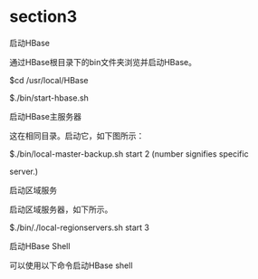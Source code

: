 # section3

启动HBase



通过HBase根目录下的bin文件夹浏览并启动HBase。



$cd /usr/local/HBase

$./bin/start-hbase.sh

启动HBase主服务器



这在相同目录。启动它，如下图所示：



$./bin/local-master-backup.sh start 2 \(number signifies specific

server.\) 

启动区域服务



启动区域服务器，如下所示。



$./bin/./local-regionservers.sh start 3

启动HBase Shell



可以使用以下命令启动HBase shell



